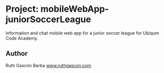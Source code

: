# Project: mobileWebApp-juniorSoccerLeague
Information and chat mobile web app for a junior soccer league for Ubiqum Code Academy.

## Author
Ruth Gascón Barba
www.ruthgascon.com
